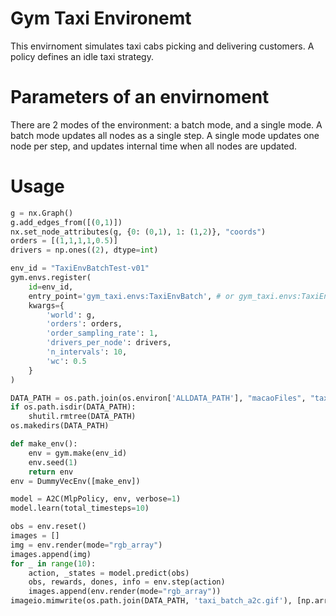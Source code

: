 # Gym Taxi Environemt

This envirnoment simulates taxi cabs picking and delivering customers. A policy defines an idle taxi strategy.

# Parameters of an envirnoment

There are 2 modes of the environment: a batch mode, and a single mode. A batch mode updates all nodes as a single step. A single mode updates one node per step, and updates internal time when all nodes are updated.

# Usage

```python
g = nx.Graph()
g.add_edges_from([(0,1)])
nx.set_node_attributes(g, {0: (0,1), 1: (1,2)}, "coords")
orders = [(1,1,1,1,0.5)]
drivers = np.ones((2), dtype=int)

env_id = "TaxiEnvBatchTest-v01"
gym.envs.register(
    id=env_id,
    entry_point='gym_taxi.envs:TaxiEnvBatch', # or gym_taxi.envs:TaxiEnv
    kwargs={
        'world': g,
        'orders': orders,
        'order_sampling_rate': 1,
        'drivers_per_node': drivers,
        'n_intervals': 10,
        'wc': 0.5
    }
)

DATA_PATH = os.path.join(os.environ['ALLDATA_PATH'], "macaoFiles", "taxi_env_batch_test")
if os.path.isdir(DATA_PATH):
    shutil.rmtree(DATA_PATH)
os.makedirs(DATA_PATH)

def make_env():
    env = gym.make(env_id)
    env.seed(1)
    return env
env = DummyVecEnv([make_env])

model = A2C(MlpPolicy, env, verbose=1)
model.learn(total_timesteps=10)

obs = env.reset()
images = []
img = env.render(mode="rgb_array")
images.append(img)
for _ in range(10):
    action, _states = model.predict(obs)
    obs, rewards, dones, info = env.step(action)
    images.append(env.render(mode="rgb_array"))
imageio.mimwrite(os.path.join(DATA_PATH, 'taxi_batch_a2c.gif'), [np.array(img) for i, img in enumerate(images)], format="GIF-PIL", fps=5)
```